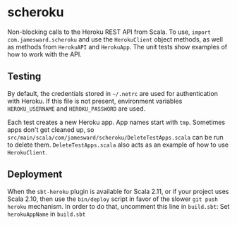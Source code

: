scheroku
========

Non-blocking calls to the Heroku REST API from Scala. To use, `import com.jamesward.scheroku` and use the `HerokuClient` object methods, as well as methods from `HerokuAPI` and `HerokuApp`. The unit tests show examples of how to work with the API.

## Testing ##
By default, the credentials stored in `~/.netrc` are used for authentication with Heroku.
If this file is not present, environment variables `HEROKU_USERNAME` and `HEROKU_PASSWORD` are used.

Each test creates a new Heroku app. App names start with `tmp`. Sometimes apps don't get cleaned up, so `src/main/scala/com/jamesward/scheroku/DeleteTestApps.scala` can be run to delete them. `DeleteTestApps.scala` also acts as an example of how to use `HerokuClient`.

## Deployment ##
When the `sbt-heroku` plugin is available for Scala 2.11, or if your project uses Scala 2.10, then
use the `bin/deploy` script in favor of the slower `git push heroku` mechanism.
In order to do that, uncomment this line in `build.sbt`:
Set `herokuAppName` in `build.sbt`
